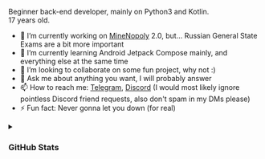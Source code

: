Beginner back-end developer, mainly on Python3 and Kotlin.  
17 years old.
 
- 🔭 I’m currently working on [MineNopoly](https://github.com/KruASe76/MineNopoly) 2.0, but... Russian General State Exams are a bit more important
- 🌱 I’m currently learning Android Jetpack Compose mainly, and everything else at the same time
- 👯 I’m looking to collaborate on some fun project, why not :)
- 💬 Ask me about anything you want, I will probably answer
- 📫 How to reach me: [Telegram](https://t.me/KruASe), [Discord](https://discordapp.com/users/689766059712315414)
  (I would most likely ignore pointless Discord friend requests, also don't spam in my DMs please)
- ⚡ Fun fact: Never gonna let you down (for real)

<details>
  <summary><h3>GitHub Stats</h3></summary>
  <a href="https://github.com/anuraghazra/github-readme-stats">
    <img align="center" src="https://github-readme-stats.kruase.vercel.app/api?username=KruASe76&show_icons=true&theme=monokai">
    <img align="center" src="https://github-readme-stats.kruase.vercel.app/api/top-langs/?username=KruASe76&layout=compact&show_icons=true&theme=monokai&exclude_repo=github-readme-stats,nodejs.org,Clang-VMSH,Python3-VMSH,.dotfiles,stuff,ies,&hide=c%2B%2B,cython,roff,powershell,fortran">
  </a>
</details>
